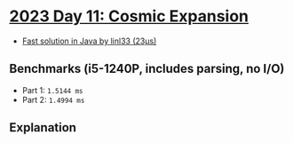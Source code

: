 # [2023 Day 11: Cosmic Expansion](https://adventofcode.com/2023/day/11)

- [Fast solution in Java by linl33 (23µs)](https://github.com/linl33/adventofcode/blob/year2023/year2023/src/main/java/dev/linl33/adventofcode/year2023/Day11.java)

## Benchmarks (i5-1240P, includes parsing, no I/O)

- Part 1: `1.5144 ms`
- Part 2: `1.4994 ms`

## Explanation
